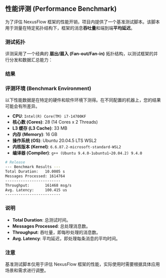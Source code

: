 ## 性能评测 (Performance Benchmark)

为了评估 NexusFlow 框架的性能开销，项目内提供了一个基准测试脚本。该脚本用于测量在特定拓扑结构下，框架的消息**吞吐量**和端到端**平均延迟**。

### 测试拓扑

评测采用了一个经典的 **扇出/扇入 (Fan-out/Fan-in)** 拓扑结构，以测试框架的并行分发和数据汇总能力：



### 结果

### 评测环境 (Benchmark Environment)

以下性能数据是在特定的硬件和软件环境下测得。在不同配置的机器上，您的结果可能会有所差异。

*   **CPU**: `Intel(R) Core(TM) i7-14700KF`
*   **核心数 (Cores)**: 28 (14 Cores x 2 Threads)
*   **L3 缓存 (L3 Cache)**: 33 MB
*   **内存 (Memory)**: 16 GB
*   **操作系统 (OS)**: Ubuntu 20.04.5 LTS WSL2
*   **内核版本 (Kernel)**: `6.6.87.2-microsoft-standard-WSL2`
*   **编译器 (Compiler)**: `g++ (Ubuntu 9.4.0-1ubuntu1~20.04.2) 9.4.0`

```bash 
# Release
--- Benchmark Results ---
Total Duration:   10.0005 s
Messages Processed: 1614764
-------------------------
Throughput:       161468 msg/s
Avg. Latency:     100.415 us
-------------------------
```

### 说明

- **Total Duration**: 总测试时间。
- **Messages Processed**: 总处理消息数。
- **Throughput**: 吞吐量，即每秒处理的消息数。
- **Avg. Latency**: 平均延迟，即处理每条消息的平均时间。

### 注意

基准测试脚本仅用于评估 NexusFlow 框架的性能，实际使用时需要根据具体应用场景和需求进行调整。
